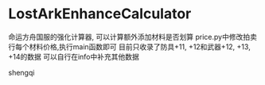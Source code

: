 # LostArkEnhanceCalculator
命运方舟国服的强化计算器, 可以计算额外添加材料是否划算
price.py中修改拍卖行每个材料价格,执行main函数即可
目前只收录了防具+11, +12和武器+12, +13, +14的数据
可以自行在info中补充其他数据

shengqi